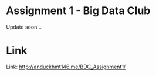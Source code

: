 # Assignment 1 - Big Data Club

Update soon...

# Link

Link: http://anduckhmt146.me/BDC_Assignment1/
